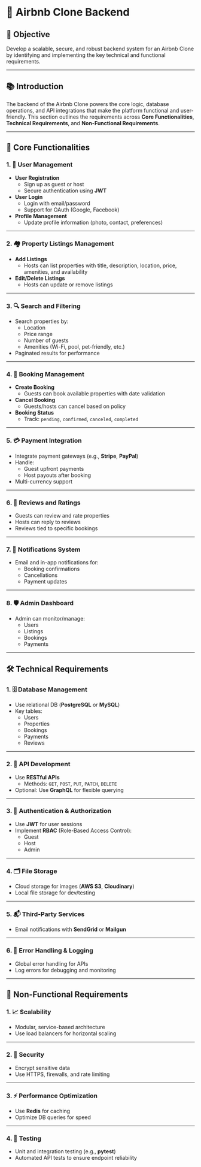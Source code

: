 # 🏡 Airbnb Clone Backend

## 🎯 Objective

Develop a scalable, secure, and robust backend system for an Airbnb Clone by identifying and implementing the key technical and functional requirements.

---

## 📚 Introduction

The backend of the Airbnb Clone powers the core logic, database operations, and API integrations that make the platform functional and user-friendly. This section outlines the requirements across **Core Functionalities**, **Technical Requirements**, and **Non-Functional Requirements**.

---

## 🔑 Core Functionalities

### 1. 👥 User Management

- **User Registration**
  - Sign up as guest or host
  - Secure authentication using **JWT**
- **User Login**
  - Login with email/password
  - Support for OAuth (Google, Facebook)
- **Profile Management**
  - Update profile information (photo, contact, preferences)

---

### 2. 🏘️ Property Listings Management

- **Add Listings**
  - Hosts can list properties with title, description, location, price, amenities, and availability
- **Edit/Delete Listings**
  - Hosts can update or remove listings

---

### 3. 🔍 Search and Filtering

- Search properties by:
  - Location
  - Price range
  - Number of guests
  - Amenities (Wi-Fi, pool, pet-friendly, etc.)
- Paginated results for performance

---

### 4. 📅 Booking Management

- **Create Booking**
  - Guests can book available properties with date validation
- **Cancel Booking**
  - Guests/hosts can cancel based on policy
- **Booking Status**
  - Track: `pending`, `confirmed`, `canceled`, `completed`

---

### 5. 💳 Payment Integration

- Integrate payment gateways (e.g., **Stripe**, **PayPal**)
- Handle:
  - Guest upfront payments
  - Host payouts after booking
- Multi-currency support

---

### 6. 🌟 Reviews and Ratings

- Guests can review and rate properties
- Hosts can reply to reviews
- Reviews tied to specific bookings

---

### 7. 🔔 Notifications System

- Email and in-app notifications for:
  - Booking confirmations
  - Cancellations
  - Payment updates

---

### 8. 🛡️ Admin Dashboard

- Admin can monitor/manage:
  - Users
  - Listings
  - Bookings
  - Payments

---

## 🛠️ Technical Requirements

### 1. 🗄️ Database Management

- Use relational DB (**PostgreSQL** or **MySQL**)
- Key tables:
  - Users
  - Properties
  - Bookings
  - Payments
  - Reviews

---

### 2. 🧩 API Development

- Use **RESTful APIs**
  - Methods: `GET`, `POST`, `PUT`, `PATCH`, `DELETE`
- Optional: Use **GraphQL** for flexible querying

---

### 3. 🔐 Authentication & Authorization

- Use **JWT** for user sessions
- Implement **RBAC** (Role-Based Access Control):
  - Guest
  - Host
  - Admin

---

### 4. 🗂️ File Storage

- Cloud storage for images (**AWS S3**, **Cloudinary**)
- Local file storage for dev/testing

---

### 5. 📬 Third-Party Services

- Email notifications with **SendGrid** or **Mailgun**

---

### 6. 🐞 Error Handling & Logging

- Global error handling for APIs
- Log errors for debugging and monitoring

---

## 🚀 Non-Functional Requirements

### 1. 📈 Scalability

- Modular, service-based architecture
- Use load balancers for horizontal scaling

---

### 2. 🔐 Security

- Encrypt sensitive data
- Use HTTPS, firewalls, and rate limiting

---

### 3. ⚡ Performance Optimization

- Use **Redis** for caching
- Optimize DB queries for speed

---

### 4. 🧪 Testing

- Unit and integration testing (e.g., **pytest**)
- Automated API tests to ensure endpoint reliability


